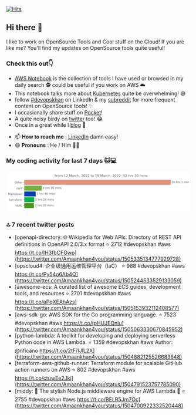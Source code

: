 [![Hits](https://hits.seeyoufarm.com/api/count/incr/badge.svg?url=https%3A%2F%2Fgithub.com%2Fakhan4u%2Fhit-counter&count_bg=%2379C83D&title_bg=%23555555&icon=&icon_color=%23E7E7E7&title=visits&edge_flat=false)](https://hits.seeyoufarm.com)

## Hi there 👋

I like to work on OpenSource Tools and Cool stuff on the Cloud! If you are like me? You'll find my updates on OpenSource tools quite useful!

### Check this out👇

* [AWS Notebook](https://histre.com/public/notebooks/dnllyanu/aws/) is the collection of tools I have used or browsed in my daily search 🕵️ could be useful if you work on AWS ☁️
* This notebook talks more about [Kubernetes](https://histre.com/public/notebooks/6uxdvo3y/kubernetes/) quite be overwhelming! 😅
* follow [#devopskhan](https://www.linkedin.com/feed/hashtag/devopskhan/) on LinkedIn & my [subreddit](https://www.reddit.com/r/devopskhan/) for more frequent content on OpenSource tools! ✨
* I occasionally share stuff on [Pocket](https://getpocket.com/@ej6g8d1dp2829A16a9Tf5d4T6bAMp3d8791rejDe86yem3bm4e14ex4fT4dluk29)!
* A quite noisy birdy on [twitter](https://twitter.com/Amaankhan4you) too! 😂
* Once in a great while I [blog](https://linuxparrot.com/) 😬


- 📫 **How to reach me** : [LinkedIn](https://www.linkedin.com/in/amaan-khan-linux-ninja) damn easy!
- 😄 **Pronouns** : He / Him 🤷‍♂️

### My coding activity for last 7 days 🐱💻

<img src="https://github.com/akhan4u/akhan4u/blob/main/images/stat.svg" alt="Amaan's Wakatime Activity!"/>

### 🔝 7 recent twitter posts
<!-- DEVDOJO:START -->
- [openapi-directory: 🌐 Wikipedia for Web APIs. Directory of REST API definitions in OpenAPI 2.0/3.x format
⭐️ 2712
#devopskhan #aws
https://t.co/IH3fbCFGwp](https://twitter.com/Amaankhan4you/status/1505335134777929728)
- [opscloud4: 企业级通用运维管理平台（IaC）
⭐️ 988
#devopskhan #aws
https://t.co/Py54o6Ab4Q](https://twitter.com/Amaankhan4you/status/1505244533529133059)
- [awesome-ecs: A curated list of awesome ECS guides, development tools, and resources
⭐️ 2701
#devopskhan #aws
https://t.co/aPqXEAhAzs](https://twitter.com/Amaankhan4you/status/1505153932112408577)
- [aws-sdk-go: AWS SDK for the Go programming language.
⭐️ 7523
#devopskhan #aws
https://t.co/tpHUJEQnlu](https://twitter.com/Amaankhan4you/status/1505063330670845952)
- [python-lambda:  A toolkit for developing and deploying serverless Python code in AWS Lambda. 
⭐️ 1359
#devopskhan #aws
Author: @nficano
https://t.co/2tFi1JlL2X](https://twitter.com/Amaankhan4you/status/1504882125526683648)
- [terraform-aws-github-runner: Terraform module for scalable GitHub action runners on AWS
⭐️ 802
#devopskhan #aws
https://t.co/ctuwEe2Jki](https://twitter.com/Amaankhan4you/status/1504791523757785090)
- [middy: 🛵 The stylish Node.js middleware engine for AWS Lambda 🛵
⭐️ 2755
#devopskhan #aws
https://t.co/BELR5Jm7Oc](https://twitter.com/Amaankhan4you/status/1504700922332520448)
<!-- DEVDOJO:END -->

<!-- ![Amaan's GitHub stats](https://github-readme-stats.vercel.app/api?username=akhan4u&count_private=true&show_icons=true&hide=contribs) -->
